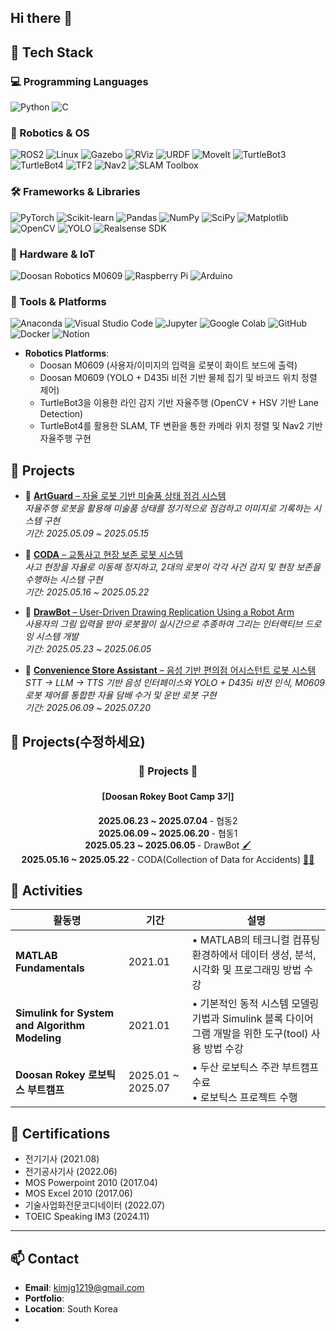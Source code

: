 ## Hi there 👋

<!--
**jaegwon321/jaegwon321** is a ✨ _special_ ✨ repository because its `README.md` (this file) appears on your GitHub profile.

Here are some ideas to get you started:

- 🔭 I’m currently working on ...
- 🌱 I’m currently learning ...
- 👯 I’m looking to collaborate on ...
- 🤔 I’m looking for help with ...
- 💬 Ask me about ...
- 📫 How to reach me: ...
- 😄 Pronouns: ...
- ⚡ Fun fact: ...
-->



## 🧠 Tech Stack

### 💻 Programming Languages
![Python](https://img.shields.io/badge/Python-3776AB?style=flat_square&logo=python&logoColor=white)
![C](https://img.shields.io/badge/C-00599C?style=flat_square&logo=c&logoColor=white)

### 🤖 Robotics & OS
![ROS2](https://img.shields.io/badge/ROS2-22314E?style=flat_square&logo=ros&logoColor=white)
![Linux](https://img.shields.io/badge/Linux-FCC624?style=flat_square&logo=linux&logoColor=black)
![Gazebo](https://img.shields.io/badge/Gazebo-2C528C?style=flat_square&logo=gazebo&logoColor=white)
![RViz](https://img.shields.io/badge/RViz-22314E?style=flat_square&logo=ros&logoColor=white)
![URDF](https://img.shields.io/badge/URDF-8B0000?style=flat_square&logo=ros&logoColor=white)
![MoveIt](https://img.shields.io/badge/MoveIt-48A9A6?style=flat_square&logo=ros&logoColor=white)
![TurtleBot3](https://img.shields.io/badge/TurtleBot3-5DADEC?style=flat_square&logo=github&logoColor=white)
![TurtleBot4](https://img.shields.io/badge/TurtleBot4-0D47A1?style=flat_square&logo=github&logoColor=white)
![TF2](https://img.shields.io/badge/TF2-6D4C41?style=flat_square&logo=transform&logoColor=white)
![Nav2](https://img.shields.io/badge/Navigation--2-4CAF50?style=flat_square&logo=compass&logoColor=white)
![SLAM Toolbox](https://img.shields.io/badge/SLAM--Toolbox-3F51B5?style=flat_square&logo=mapbox&logoColor=white)


### 🛠️ Frameworks & Libraries
![PyTorch](https://img.shields.io/badge/PyTorch-EE4C2C?style=flat_square&logo=pytorch&logoColor=white)
![Scikit-learn](https://img.shields.io/badge/Scikit--Learn-F7931E?style=flat_square&logo=scikitlearn&logoColor=white)
![Pandas](https://img.shields.io/badge/Pandas-150458?style=flat_square&logo=pandas&logoColor=white)
![NumPy](https://img.shields.io/badge/NumPy-013243?style=flat_square&logo=numpy&logoColor=white)
![SciPy](https://img.shields.io/badge/SciPy-8CAAE6?style=flat_square&logo=scipy&logoColor=white)
![Matplotlib](https://img.shields.io/badge/Matplotlib-11557C?style=flat_square)
![OpenCV](https://img.shields.io/badge/OpenCV-5C3EE8?style=flat_square&logo=opencv&logoColor=white)
![YOLO](https://img.shields.io/badge/YOLOv8-FF1493?style=flat_square&logo=yolov5&logoColor=white)
![Realsense SDK](https://img.shields.io/badge/Realsense-0071C5?style=flat_square&logo=intel&logoColor=white)

### 🔧 Hardware & IoT
![Doosan Robotics M0609](https://img.shields.io/badge/M0609-005BAC?style=flat_square&logo=doosan&logoColor=white)
![Raspberry Pi](https://img.shields.io/badge/Raspberry%20Pi-A22846?style=flat_square&logo=raspberry%20pi&logoColor=white)
![Arduino](https://img.shields.io/badge/Arduino-00979D?style=flat_square&logo=arduino&logoColor=white)

### 🧰 Tools & Platforms
![Anaconda](https://img.shields.io/badge/Anaconda-42B029?style=flat_square&logo=anaconda&logoColor=white)
![Visual Studio Code](https://img.shields.io/badge/VSCode-007ACC?style=flat_square&logo=visualstudiocode&logoColor=white)
![Jupyter](https://img.shields.io/badge/Jupyter-F37626?style=flat_square&logo=jupyter&logoColor=white)
![Google Colab](https://img.shields.io/badge/Colab-F9AB00?style=flat_square&logo=googlecolab&logoColor=white)
![GitHub](https://img.shields.io/badge/GitHub-181717?style=flat_square&logo=github&logoColor=white)
![Docker](https://img.shields.io/badge/Docker-2496ED?style=flat_square&logo=docker&logoColor=white)
![Notion](https://img.shields.io/badge/Notion-000000?style=flat_square&logo=notion&logoColor=white)

- **Robotics Platforms**:
  - Doosan M0609 (사용자/이미지의 입력을 로봇이 화이트 보드에 출력)
  - Doosan M0609 (YOLO + D435i 비전 기반 물체 집기 및 바코드 위치 정렬 제어)
  - TurtleBot3을 이용한 라인 감지 기반 자율주행 (OpenCV + HSV 기반 Lane Detection)
  - TurtleBot4를 활용한 SLAM, TF 변환을 통한 카메라 위치 정렬 및 Nav2 기반 자율주행 구현

## 📜 Projects

- 🤖 [**ArtGuard** – 자율 로봇 기반 미술품 상태 점검 시스템](https://github.com/Rokey-3-D-2/rokey_pjt)  
  _자율주행 로봇을 활용해 미술품 상태를 정기적으로 점검하고 이미지로 기록하는 시스템 구현_  
  _기간: 2025.05.09 ~ 2025.05.15_

- 🚓 [**CODA** – 교통사고 현장 보존 로봇 시스템](https://github.com/Rokey-3-D-autonomous/coda)  
  _사고 현장을 자율로 이동해 정지하고, 2대의 로봇이 각각 사건 감지 및 현장 보존을 수행하는 시스템 구현_  
  _기간: 2025.05.16 ~ 2025.05.22_

- 🎨 [**DrawBot** – User-Driven Drawing Replication Using a Robot Arm](https://github.com/Rokey-3-D-2/dr_writer)  
  _사용자의 그림 입력을 받아 로봇팔이 실시간으로 추종하여 그리는 인터랙티브 드로잉 시스템 개발_  
  _기간: 2025.05.23 ~ 2025.06.05_

- 🛒 [**Convenience Store Assistant** – 음성 기반 편의점 어시스턴트 로봇 시스템](#)  
  _STT → LLM → TTS 기반 음성 인터페이스와 YOLO + D435i 비전 인식, M0609 로봇 제어를 통합한 자율 담배 수거 및 운반 로봇 구현_  
  _기간: 2025.06.09 ~ 2025.07.20_


## 📁 Projects(수정하세요)

### <p align="center">📁 Projects 📁</p>

#### <p align="center">[Doosan Rokey Boot Camp 3기]</p>
<p align="center">
  <strong>2025.06.23 ~ 2025.07.04 </strong> - 협동2 <a href=""> </a> <br>
  <strong>2025.06.09 ~ 2025.06.20 </strong> - 협동1 <a href=""> </a> <br>
  <strong>2025.05.23 ~ 2025.06.05 </strong> - DrawBot <a href="https://github.com/Rokey-3-D-2/dr_writer">🖌 </a> <br>
  <strong>2025.05.16 ~ 2025.05.22 </strong> - CODA(Collection of Data for Accidents) <a href="https://github.com/Rokey-3-D-autonomous/coda">👮‍♂️ </a> <br>
</p>

## 🎒 Activities
| 활동명 | 기간 | 설명 |
|--------|------|------|
| **MATLAB Fundamentals** | 2021.01 | • MATLAB의 테크니컬 컴퓨팅 환경하에서 데이터 생성, 분석, 시각화 및 프로그래밍 방법 수강 |
| **Simulink for System and Algorithm Modeling** | 2021.01 | • 기본적인 동적 시스템 모델링 기법과 Simulink 블록 다이어그램 개발을 위한 도구(tool) 사용 방법 수강 |
| **Doosan Rokey 로보틱스 부트캠프** | 2025.01 ~ 2025.07 | • 두산 로보틱스 주관 부트캠프 수료<br>• 로보틱스 프로젝트 수행 |

## 📄 Certifications

- 전기기사 (2021.08)
- 전기공사기사 (2022.06)
- MOS Powerpoint 2010 (2017.04)
- MOS Excel 2010 (2017.06)
- 기술사업화전문코디네이터 (2022.07)
- TOEIC Speaking IM3 (2024.11)

---

## 📫 Contact

- **Email**: kimjg1219@gmail.com
- **Portfolio**: 
- **Location**: South Korea
- 

